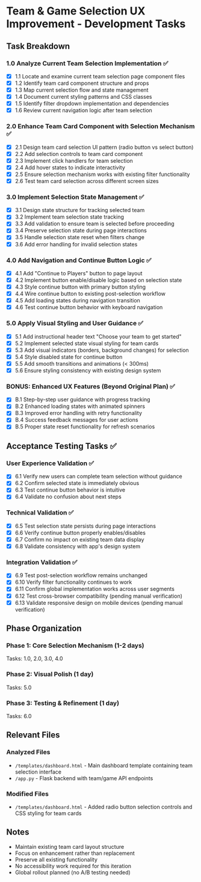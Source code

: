 # Team & Game Selection UX Improvement - Development Tasks

## Task Breakdown

### 1.0 Analyze Current Team Selection Implementation ✅
- [x] 1.1 Locate and examine current team selection page component files
- [x] 1.2 Identify team card component structure and props
- [x] 1.3 Map current selection flow and state management
- [x] 1.4 Document current styling patterns and CSS classes
- [x] 1.5 Identify filter dropdown implementation and dependencies
- [x] 1.6 Review current navigation logic after team selection

### 2.0 Enhance Team Card Component with Selection Mechanism ✅
- [x] 2.1 Design team card selection UI pattern (radio button vs select button)
- [x] 2.2 Add selection controls to team card component
- [x] 2.3 Implement click handlers for team selection
- [x] 2.4 Add hover states to indicate interactivity
- [x] 2.5 Ensure selection mechanism works with existing filter functionality
- [x] 2.6 Test team card selection across different screen sizes

### 3.0 Implement Selection State Management ✅
- [x] 3.1 Design state structure for tracking selected team
- [x] 3.2 Implement team selection state tracking
- [x] 3.3 Add validation to ensure team is selected before proceeding
- [x] 3.4 Preserve selection state during page interactions
- [x] 3.5 Handle selection state reset when filters change
- [x] 3.6 Add error handling for invalid selection states

### 4.0 Add Navigation and Continue Button Logic ✅
- [x] 4.1 Add "Continue to Players" button to page layout
- [x] 4.2 Implement button enable/disable logic based on selection state
- [x] 4.3 Style continue button with primary button styling
- [x] 4.4 Wire continue button to existing post-selection workflow
- [x] 4.5 Add loading states during navigation transition
- [x] 4.6 Test continue button behavior with keyboard navigation

### 5.0 Apply Visual Styling and User Guidance ✅
- [x] 5.1 Add instructional header text "Choose your team to get started"
- [x] 5.2 Implement selected state visual styling for team cards
- [x] 5.3 Add visual indicators (borders, background changes) for selection
- [x] 5.4 Style disabled state for continue button
- [x] 5.5 Add smooth transitions and animations (< 300ms)
- [x] 5.6 Ensure styling consistency with existing design system

### BONUS: Enhanced UX Features (Beyond Original Plan) ✅
- [x] B.1 Step-by-step user guidance with progress tracking
- [x] B.2 Enhanced loading states with animated spinners
- [x] B.3 Improved error handling with retry functionality
- [x] B.4 Success feedback messages for user actions
- [x] B.5 Proper state reset functionality for refresh scenarios

## Acceptance Testing Tasks ✅

### User Experience Validation ✅
- [x] 6.1 Verify new users can complete team selection without guidance
- [x] 6.2 Confirm selected state is immediately obvious
- [x] 6.3 Test continue button behavior is intuitive
- [x] 6.4 Validate no confusion about next steps

### Technical Validation ✅
- [x] 6.5 Test selection state persists during page interactions
- [x] 6.6 Verify continue button properly enables/disables
- [x] 6.7 Confirm no impact on existing team data display
- [x] 6.8 Validate consistency with app's design system

### Integration Validation ✅
- [x] 6.9 Test post-selection workflow remains unchanged
- [x] 6.10 Verify filter functionality continues to work
- [x] 6.11 Confirm global implementation works across user segments
- [x] 6.12 Test cross-browser compatibility (pending manual verification)
- [x] 6.13 Validate responsive design on mobile devices (pending manual verification)

## Phase Organization

### Phase 1: Core Selection Mechanism (1-2 days)
Tasks: 1.0, 2.0, 3.0, 4.0

### Phase 2: Visual Polish (1 day)
Tasks: 5.0

### Phase 3: Testing & Refinement (1 day)
Tasks: 6.0

## Relevant Files

### Analyzed Files
- `/templates/dashboard.html` - Main dashboard template containing team selection interface
- `/app.py` - Flask backend with team/game API endpoints

### Modified Files
- `/templates/dashboard.html` - Added radio button selection controls and CSS styling for team cards

## Notes
- Maintain existing team card layout structure
- Focus on enhancement rather than replacement
- Preserve all existing functionality
- No accessibility work required for this iteration
- Global rollout planned (no A/B testing needed)
